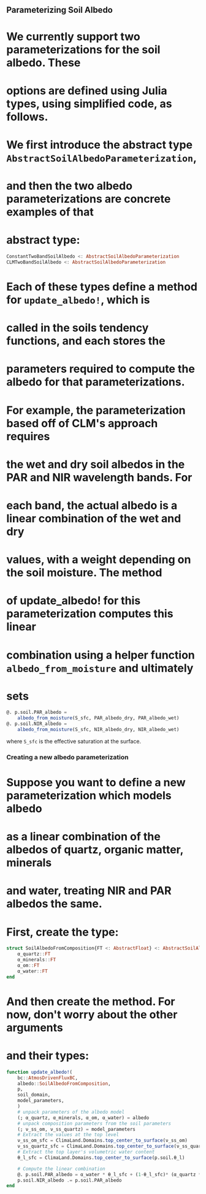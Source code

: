 ## Parameterizing Soil Albedo

# We currently support two parameterizations for the soil albedo. These
# options are defined using Julia types, using simplified code, as follows.
# We first introduce the abstract type `AbstractSoilAlbedoParameterization`,
# and then the two albedo parameterizations are concrete examples of that
# abstract type:

```julia
ConstantTwoBandSoilAlbedo <: AbstractSoilAlbedoParameterization
CLMTwoBandSoilAlbedo <: AbstractSoilAlbedoParameterization
```

# Each of these types define a method for `update_albedo!`, which is
# called in the soils tendency functions, and each stores the
# parameters required to compute the albedo for that parameterizations.
# For example, the parameterization based off of CLM's approach requires
# the wet and dry soil albedos in the PAR and NIR wavelength bands. For
# each band, the actual albedo is a linear combination of the wet and dry
# values, with a weight depending on the soil moisture. The method
# of update_albedo! for this parameterization computes this linear
# combination using a helper function `albedo_from_moisture` and ultimately
# sets

```julia
@. p.soil.PAR_albedo =
    albedo_from_moisture(S_sfc, PAR_albedo_dry, PAR_albedo_wet)
@. p.soil.NIR_albedo =
    albedo_from_moisture(S_sfc, NIR_albedo_dry, NIR_albedo_wet)
````
where `S_sfc` is the effective saturation at the surface.

### Creating a new albedo parameterization

# Suppose you want to define a new parameterization which models albedo
# as a linear combination of the albedos of quartz, organic matter, minerals
# and water, treating NIR and PAR albedos the same.

# First, create the type:

```julia
struct SoilAlbedoFromComposition{FT <: AbstractFloat} <: AbstractSoilAlbedoParameterization
    α_quartz::FT
    α_minerals::FT
    α_om::FT
    α_water::FT
end
```

# And then create the method. For now, don't worry about the other arguments
# and their types:

```julia
function update_albedo!(
    bc::AtmosDrivenFluxBC,
    albedo::SoilAlbedoFromComposition,
    p,
    soil_domain,
    model_parameters,
    )
    # unpack parameters of the albedo model
    (; α_quartz, α_minerals, α_om, α_water) = albedo
    # unpack composition parameters from the soil parameters
    (; ν_ss_om, ν_ss_quartz) = model_parameters
    # Extract the values at the top level
    ν_ss_om_sfc = ClimaLand.Domains.top_center_to_surface(ν_ss_om)
    ν_ss_quartz_sfc = ClimaLand.Domains.top_center_to_surface(ν_ss_quartz)
    # Extract the top layer's volumetric water content
    θ_l_sfc = ClimaLand.Domains.top_center_to_surface(p.soil.θ_l)

    # Compute the linear combination
    @. p.soil.PAR_albedo = α_water * θ_l_sfc + (1-θ_l_sfc)* (α_quartz * ν_ss_quartz_sfc + α_om * ν_ss_om_sfc + α_minerals * (1-ν_ss_om - ν_ss_quartz))
    p.soil.NIR_albedo .= p.soil.PAR_albedo 
end
```